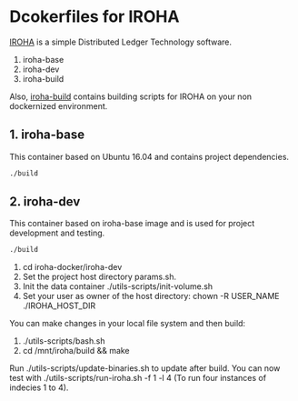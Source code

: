 # Dcokerfiles for IROHA

[IROHA](http://iroha.tech/) is a simple Distributed Ledger Technology software.

1. iroha-base
1. iroha-dev
1. iroha-build

Also, [iroha-build](iroha-build/) contains building scripts for IROHA on your non dockernized environment.

## 1. iroha-base

This container based on Ubuntu 16.04 and contains project dependencies.

``` bash
./build
```

## 2. iroha-dev

This container based on iroha-base image and is used for project development and testing.

``` bash
./build
```

1) cd iroha-docker/iroha-dev  
1) Set the project host directory params.sh.  
2) Init the data container ./utils-scripts/init-volume.sh  
3) Set your user as owner of the host directory: chown -R USER_NAME ./IROHA_HOST_DIR

You can make changes in your local file system and then build:  
1) ./utils-scripts/bash.sh  
2) cd /mnt/iroha/build && make

Run ./utils-scripts/update-binaries.sh to update after build.
You can now test with ./utils-scripts/run-iroha.sh -f 1 -l 4 (To run four instances of indecies 1 to 4).
